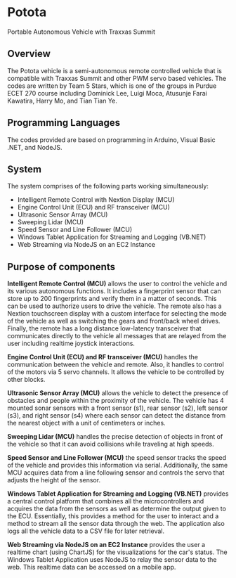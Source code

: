 # Potota
Portable Autonomous Vehicle with Traxxas Summit

## Overview ##
The Potota vehicle is a semi-autonomous remote controlled vehicle that is compatible with Traxxas Summit and other PWM servo based vehicles. The codes are written by Team 5 Stars, which is one of the groups in Purdue ECET 270 course including Dominick Lee, Luigi Moca, Atusunje Farai Kawatira, Harry Mo, and Tian Tian Ye.

## Programming Languages ##
The codes provided are based on programming in Arduino, Visual Basic .NET, and NodeJS.

## System ##
The system comprises of the following parts working simultaneously:<br />
<ul>
<li>Intelligent Remote Control with Nextion Display (MCU)</li>
<li>Engine Control Unit (ECU) and RF transceiver (MCU)</li>
<li>Ultrasonic Sensor Array (MCU)</li>
<li>Sweeping Lidar (MCU)</li>
<li>Speed Sensor and Line Follower (MCU)</li>
<li>Windows Tablet Application for Streaming and Logging (VB.NET)</li>
<li>Web Streaming via NodeJS on an EC2 Instance</li>
</ul>

## Purpose of components ##
<p><strong>Intelligent Remote Control (MCU)</strong> allows the user to control the vehicle and its various autonomous functions. It includes a fingerprint sensor that can store up to 200 fingerprints and verify them in a matter of seconds. This can be used to authorize users to drive the vehicle. The remote also has a Nextion touchscreen display with a custom interface for selecting the mode of the vehicle as well as switching the gears and front/back wheel drives. Finally, the remote has a long distance low-latency transceiver that communicates directly to the vehicle all messages that are relayed from the user including realtime joystick interactions.</p>
<p><strong>Engine Control Unit (ECU) and RF transceiver (MCU)</strong> handles the communication between the vehicle and remote. Also, it handles to control of the motors via 5 servo channels. It allows the vehicle to be controlled by other blocks.</p>
<p><strong>Ultrasonic Sensor Array (MCU)</strong> allows the vehicle to detect the presence of obstacles and people within the proximity of the vehicle. The vehicle has 4 mounted sonar sensors with a front sensor (s1), rear sensor (s2), left sensor (s3), and right sensor (s4) where each sensor can detect the distance from the nearest object with a unit of centimeters or inches.</p>
<p><strong>Sweeping Lidar (MCU)</strong> handles the precise detection of objects in front of the vehicle so that it can avoid collisions while traveling at high speeds.</p>
<p><strong>Speed Sensor and Line Follower (MCU)</strong> the speed sensor tracks the speed of the vehicle and provides this information via serial. Additionally, the same MCU acquires data from a line following sensor and controls the servo that adjusts the height of the sensor.</p>
<p><strong>Windows Tablet Application for Streaming and Logging (VB.NET)</strong> provides a central control platform that combines all the microcontrollers and acquires the data from the sensors as well as determine the output given to the ECU. Essentially, this provides a method for the user to interact and a method to stream all the sensor data through the web. The application also logs all the vehicle data to a CSV file for later retrieval.</p>
<p><strong>Web Streaming via NodeJS on an EC2 Instance</strong> provides the user a realtime chart (using ChartJS) for the visualizations for the car's status. The Windows Tablet Application uses NodeJS to relay the sensor data to the web. This realtime data can be accessed on a mobile app.</p>
</ul>
